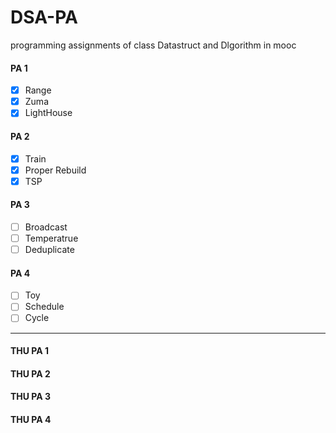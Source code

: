 # DSA-PA
programming assignments of class Datastruct and Dlgorithm in mooc

#### PA 1

- [x] Range
- [x] Zuma
- [x] LightHouse

#### PA 2

- [x] Train
- [x] Proper Rebuild
- [x] TSP

#### PA 3

- [ ] Broadcast
- [ ] Temperatrue
- [ ] Deduplicate

#### PA 4

- [ ] Toy
- [ ] Schedule
- [ ] Cycle

---
#### THU PA 1
#### THU PA 2
#### THU PA 3
#### THU PA 4
